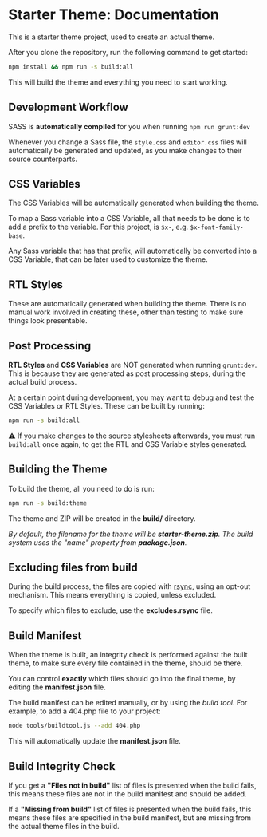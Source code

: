 # Starter Theme: Documentation

This is a starter theme project, used to create an actual theme.

After you clone the repository, run the following command to get started:

```bash
npm install && npm run -s build:all
```

This will build the theme and everything you need to start working.


## Development Workflow

SASS is **automatically compiled** for you when running `npm run grunt:dev`

Whenever you change a Sass file, the `style.css` and `editor.css` files will automatically be generated and updated, as you make changes to their source  counterparts.

## CSS Variables

The CSS Variables will be automatically generated when building the theme.

To map a Sass variable into a CSS Variable, all that needs to be done is to add a prefix to the variable. For this project, is `$x-`, e.g. `$x-font-family-base`.

Any Sass variable that has that prefix, will automatically be converted into a CSS Variable, that can be later used to customize the theme.

## RTL Styles

These are automatically generated when building the theme. There is no manual work involved in creating these, other than testing to make sure things look presentable.

## Post Processing

**RTL Styles** and **CSS Variables** are NOT generated when running `grunt:dev`.
This is because they are generated as post processing steps, during the actual build process.

At a certain point during development, you may want to debug and test the CSS Variables or RTL Styles. These can be built by running:

```bash
npm run -s build:all
```

⚠️ If you make changes to the source stylesheets afterwards, you must run `build:all` once again, to get the RTL and CSS Variable styles generated.

## Building the Theme

To build the theme, all you need to do is run:

```bash
npm run -s build:theme
```

The theme and ZIP will be created in the **build/** directory.

_By default, the filename for the theme will be **starter-theme.zip**.
The build system uses the "name" property from **package.json**._

## Excluding files from build

During the build process, the files are copied with [rsync](https://en.wikipedia.org/wiki/Rsync), using an opt-out mechanism. This means everything is copied, unless excluded.

To specify which files to exclude, use the **excludes.rsync** file.

## Build Manifest

When the theme is built, an integrity check is performed against the built theme, to make sure every file contained in the theme, should be there.

You can control **exactly** which files should go into the final theme, by editing the **manifest.json** file.

The build manifest can be edited manually, or by using the *build tool*. For example, to add a 404.php file to your project:

```bash
node tools/buildtool.js --add 404.php
```

This will automatically update the **manifest.json** file.

## Build Integrity Check

If you get a **"Files not in build"** list of files is presented when the build fails, this means these files are not in the build manifest and should be added.

If a **"Missing from build"** list of files is presented when the build fails, this means these files are specified in the build manifest, but are missing from the actual theme files in the build.
